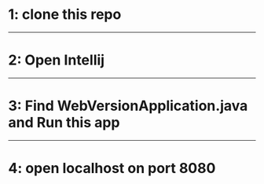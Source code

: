 # 1: clone this repo
---
# 2: Open Intellij
---
# 3: Find WebVersionApplication.java and Run this app
---
# 4: open localhost on port 8080
